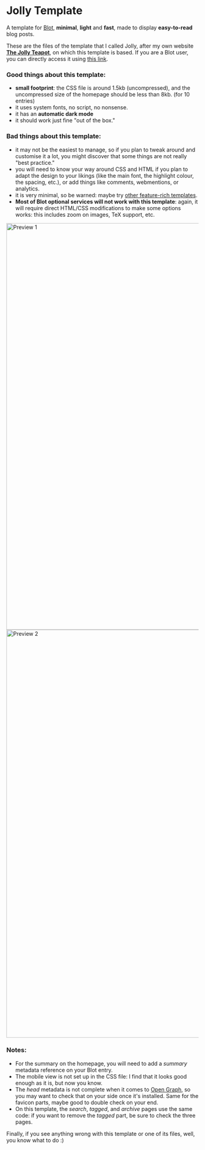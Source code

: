 # Jolly Template

A template for [Blot](https://blot.im), **minimal**, **light** and **fast**, made to display **easy-to-read** blog posts.

These are the files of the template that I called Jolly, after my own website **[The Jolly Teapot](https://thejollyteapot.com)**, on which this template is based. If you are a Blot user, you can directly access it using [this link](https://blot.im/settings/template/share/94ba33c2-fd82-491d-b0dd-55d0b561d07d).



### Good things about this template:
- **small footprint**: the CSS file is around 1.5kb (uncompressed), and the uncompressed size of the homepage should be less than 8kb. (for 10 entries)
- it uses system fonts, no script, no nonsense.
- it has an **automatic dark mode**
- it should work just fine "out of the box."

### Bad things about this template:
- it may not be the easiest to manage, so if you plan to tweak around and customise it a lot, you might discover that some things are not really "best practice."
- you will need to know your way around CSS and HTML if you plan to adapt the design to your likings (like the main font, the highlight colour, the spacing, etc.), or add things like comments, webmentions, or analytics.
- it is very minimal, so be warned: maybe try [other feature-rich templates](https://blot.im/templates).
- **Most of Blot optional services will not work with this template**: again, it will require direct HTML/CSS modifications to make some options works: this includes zoom on images, TeX support, etc.


<img width="1065" alt="Preview 1" src="https://user-images.githubusercontent.com/98179484/150581191-9818f83c-d7f8-4b54-a6b4-1d112ef7a06f.png">
<img width="1069" alt="Preview 2" src="https://user-images.githubusercontent.com/98179484/150581194-4ea623fc-9c5a-4d3c-9b9a-819d5c5bdcac.png">

### Notes:
- For the summary on the homepage, you will need to add a _summary_ metadata reference on your Blot entry.
- The mobile view is not set up in the CSS file: I find that it looks good enough as it is, but now you know.
- The _head_ metadata is not complete when it comes to [Open Graph](https://ogp.me), so you may want to check that on your side once it's installed. Same for the favicon parts, maybe good to double check on your end.
- On this template, the _search_, _tagged_, and _archive_ pages use the same code: if you want to remove the _tagged_ part, be sure to check the three pages.

Finally, if you see anything wrong with this template or one of its files, well, you know what to do :)
